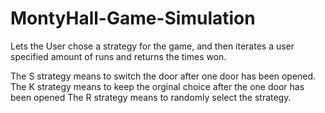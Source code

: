 # MontyHall-Game-Simulation
Lets the User chose a strategy for the game, and then iterates a user specified amount of runs and returns the times won.

The S strategy means to switch the door after one door has been opened. 
The K strategy means to keep the orginal choice after the one door has been opened
The R strategy means to randomly select the strategy. 
